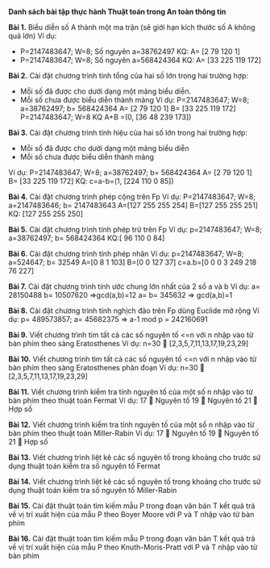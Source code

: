 **Danh sách bài tập thực hành 
Thuật toán trong An toàn thông tin**

**Bài 1.** Biểu diễn số A thành một ma trận (sẽ giới hạn kích thước số A không quá lớn)
Ví dụ: 
-	P=2147483647; W=8; Số nguyên a=38762497
KQ: A= [2    79   120     1]
-	P=2147483647; W=8; Số nguyên a=568424364
KQ: A= [33   225   119   172]

**Bài 2.** Cài đặt chương trình tính tổng của hai số lớn trong hai trường hợp:
-	Mỗi số đã được cho dưới dạng một mảng biểu diễn. 
-	Mỗi số chưa được biểu diễn thành mảng
Ví dụ: 
P=2147483647; W=8; a=38762497; b= 568424364
A= [2    79   120     1]
B= [33   225   119   172]
P=2147483647; W=8
KQ A+B =(0, [36    48   239   173])

**Bài 3.** Cài đặt chương trình tính hiệu của hai số lớn trong hai trường hợp:
- Mỗi số đã được cho dưới dạng một mảng biểu diễn
- Mỗi số chưa được biểu diễn thành mảng

Ví dụ:
 P=2147483647; W=8; a=38762497; b= 568424364
A= [2    79   120     1]
B= [33   225   119   172]
KQ: c=a-b=(1, [224   110     0    85])

**Bài 4.** Cài đặt chương trình phép cộng trên Fp
Ví dụ: P=2147483647; W=8; a=2147483646; b= 2147483643
A=[127   255   255   254]
B=[127   255   255   251]
KQ: [127   255   255   250]

**Bài 5.** Cài đặt chương trình tính phép trừ trên Fp
Ví dụ: p=2147483647; W=8; a=38762497; b= 568424364
KQ:[ 96   110     0    84]

**Bài 6.** Cài đặt chương trình tính phép nhân
Ví dụ: p=2147483647; W=8; a=524647; b= 32549
A=[0	 8	1     103]
B=[0	0	127	37]
c=a.b=[0	0	0	3	249	218	76	227]

**Bài 7.** Cài đặt chương trình  tính ước chung lớn nhất của 2 số a và b
Ví dụ: 	a= 28150488 b= 10507620 =>gcd(a,b)=12
a= b=	345632 => gcd(a,b)=1

**Bài 8.** Cài đặt chương trình tính nghịch đảo trên Fp dùng Euclide mở rộng
Ví dụ: p= 489573857; a= 45682375  => a-1 mod p = 242160691

**Bài 9.** Viết chương trình tìm tất cả các số nguyên tố <=n với n nhập vào từ bàn phím theo sàng Eratosthenes
Ví dụ: n=30  [2,3,5,7,11,13,17,19,23,29]

**Bài 10.** Viết chương trình tìm tất cả các số nguyên tố <=n với n nhập vào từ bàn phím theo sàng Eratosthenes phân đoạn
Ví dụ: n=30  [2,3,5,7,11,13,17,19,23,29]

**Bài 11.** Viết chương trình kiểm tra tính nguyên tố của một số n nhập vào từ bàn phím theo thuật toán Fermat
Ví dụ: 17  Nguyên tố
19  Nguyên tố
21  Hợp số

**Bài 12.** Viết chương trình kiểm tra tính nguyên tố của một số n nhập vào từ bàn phím theo thuật toán Miller-Rabin
Ví dụ: 17  Nguyên tố
19  Nguyên tố
21  Hợp số

**Bài 13.** Viết chương trình liệt kê các số nguyên tố trong khoảng cho trước sử dụng thuật toán kiểm tra số nguyên tố Fermat

**Bài 14.** Viết chương trình liệt kê các số nguyên tố trong khoảng cho trước sử dụng thuật toán kiểm tra số nguyên tố Miller-Rabin

**Bài 15.** Cài đặt thuật toán tìm kiếm mẫu P trong đoạn văn bản T kết quả trả về vị trí xuất hiện của mẫu P theo Boyer Moore với P và T nhập vào từ bàn phím

**Bài 16.** Cài đặt thuật toán tìm kiếm mẫu P trong đoạn văn bản T kết quả trả về vị trí xuất hiện của mẫu P theo Knuth-Moris-Pratt với P và T nhập vào từ bàn phím
